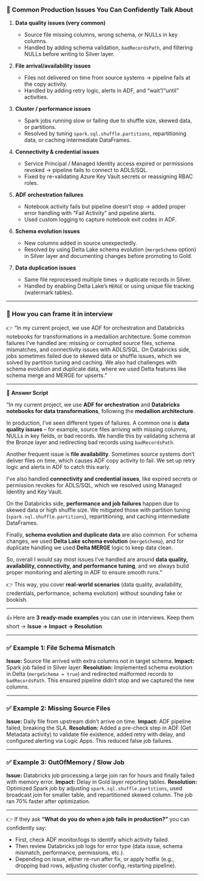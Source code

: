 

### 🔹 Common Production Issues You Can Confidently Talk About

1. **Data quality issues (very common)**

   * Source file missing columns, wrong schema, or NULLs in key columns.
   * Handled by adding schema validation, `badRecordsPath`, and filtering NULLs before writing to Silver layer.

2. **File arrival/availability issues**

   * Files not delivered on time from source systems → pipeline fails at the copy activity.
   * Handled by adding retry logic, alerts in ADF, and “wait”/“until” activities.

3. **Cluster / performance issues**

   * Spark jobs running slow or failing due to shuffle size, skewed data, or partitions.
   * Resolved by tuning `spark.sql.shuffle.partitions`, repartitioning data, or caching intermediate DataFrames.

4. **Connectivity & credential issues**

   * Service Principal / Managed Identity access expired or permissions revoked → pipeline fails to connect to ADLS/SQL.
   * Fixed by re-validating Azure Key Vault secrets or reassigning RBAC roles.

5. **ADF orchestration failures**

   * Notebook activity fails but pipeline doesn’t stop → added proper error handling with “Fail Activity” and pipeline alerts.
   * Used custom logging to capture notebook exit codes in ADF.

6. **Schema evolution issues**

   * New columns added in source unexpectedly.
   * Resolved by using Delta Lake schema evolution (`mergeSchema` option) in Silver layer and documenting changes before promoting to Gold.

7. **Data duplication issues**

   * Same file reprocessed multiple times → duplicate records in Silver.
   * Handled by enabling Delta Lake’s `MERGE` or using unique file tracking (watermark tables).

---

### 🔹 How you can frame it in interview

👉 “In my current project, we use ADF for orchestration and Databricks notebooks for transformations in a medallion architecture.
Some common failures I’ve handled are: missing or corrupted source files, schema mismatches, and connectivity issues with ADLS/SQL.
On Databricks side, jobs sometimes failed due to skewed data or shuffle issues, which we solved by partition tuning and caching.
We also had challenges with schema evolution and duplicate data, where we used Delta features like schema merge and MERGE for upserts.”

---


💬 **Answer Script**

“In my current project, we use **ADF for orchestration** and **Databricks notebooks for data transformations**, following the **medallion architecture**.

In production, I’ve seen different types of failures. A common one is **data quality issues** – for example, source files arriving with missing columns, NULLs in key fields, or bad records. We handle this by validating schema at the Bronze layer and redirecting bad records using `badRecordsPath`.

Another frequent issue is **file availability**. Sometimes source systems don’t deliver files on time, which causes ADF copy activity to fail. We set up retry logic and alerts in ADF to catch this early.

I’ve also handled **connectivity and credential issues**, like expired secrets or permission revokes for ADLS/SQL, which we resolved using Managed Identity and Key Vault.

On the Databricks side, **performance and job failures** happen due to skewed data or high shuffle size. We mitigated those with partition tuning (`spark.sql.shuffle.partitions`), repartitioning, and caching intermediate DataFrames.

Finally, **schema evolution and duplicate data** are also common. For schema changes, we used **Delta Lake schema evolution** (`mergeSchema`), and for duplicate handling we used **Delta MERGE** logic to keep data clean.

So, overall I would say most issues I’ve handled are around **data quality, availability, connectivity, and performance tuning**, and we always build proper monitoring and alerting in ADF to ensure smooth runs.”


👉 This way, you cover **real-world scenarios** (data quality, availability, credentials, performance, schema evolution) without sounding fake or bookish.

----------
👍 Here are **3 ready-made examples** you can use in interviews.
Keep them short → **Issue → Impact → Resolution**

---

### ✅ **Example 1: File Schema Mismatch**

**Issue:** Source file arrived with extra columns not in target schema.
**Impact:** Spark job failed in Silver layer.
**Resolution:** Implemented schema evolution in Delta (`mergeSchema = true`) and redirected malformed records to `badRecordsPath`. This ensured pipeline didn’t stop and we captured the new columns.

---

### ✅ **Example 2: Missing Source Files**

**Issue:** Daily file from upstream didn’t arrive on time.
**Impact:** ADF pipeline failed, breaking the SLA.
**Resolution:** Added a pre-check step in ADF (Get Metadata activity) to validate file existence, added retry with delay, and configured alerting via Logic Apps. This reduced false job failures.

---

### ✅ **Example 3: OutOfMemory / Slow Job**

**Issue:** Databricks job processing a large join ran for hours and finally failed with memory error.
**Impact:** Delay in Gold layer reporting tables.
**Resolution:** Optimized Spark job by adjusting `spark.sql.shuffle.partitions`, used broadcast join for smaller table, and repartitioned skewed column. The job ran 70% faster after optimization.

---

👉 If they ask **“What do you do when a job fails in production?”** you can confidently say:

* First, check ADF monitor/logs to identify which activity failed.
* Then review Databricks job logs for error type (data issue, schema mismatch, performance, permissions, etc.).
* Depending on issue, either re-run after fix, or apply hotfix (e.g., dropping bad rows, adjusting cluster config, restarting pipeline).

---
